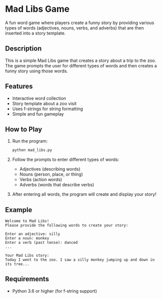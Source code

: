 # Mad Libs Game

A fun word game where players create a funny story by providing various types of words (adjectives, nouns, verbs, and adverbs) that are then inserted into a story template.

## Description

This is a simple Mad Libs game that creates a story about a trip to the zoo. The game prompts the user for different types of words and then creates a funny story using those words.

## Features

- Interactive word collection
- Story template about a zoo visit
- Uses f-strings for string formatting
- Simple and fun gameplay

## How to Play

1. Run the program:
   ```bash
   python mad_libs.py
   ```

2. Follow the prompts to enter different types of words:
   - Adjectives (describing words)
   - Nouns (person, place, or thing)
   - Verbs (action words)
   - Adverbs (words that describe verbs)

3. After entering all words, the program will create and display your story!

## Example

```
Welcome to Mad Libs!
Please provide the following words to create your story:

Enter an adjective: silly
Enter a noun: monkey
Enter a verb (past tense): danced
...

Your Mad Libs story:
Today I went to the zoo. I saw a silly monkey jumping up and down in its tree...
```

## Requirements

- Python 3.6 or higher (for f-string support) 